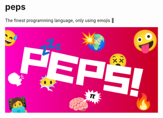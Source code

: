 # peps
The finest programming language, only using emojis 👀

<p float="left">
  <img src="ide/src/main/resources/com/github/yuyu/img/PEPS-logo.png" />
</p>
